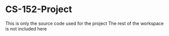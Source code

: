 # CS-152-Project
This is only the source code used for the project
The rest of the workspace is not included here
